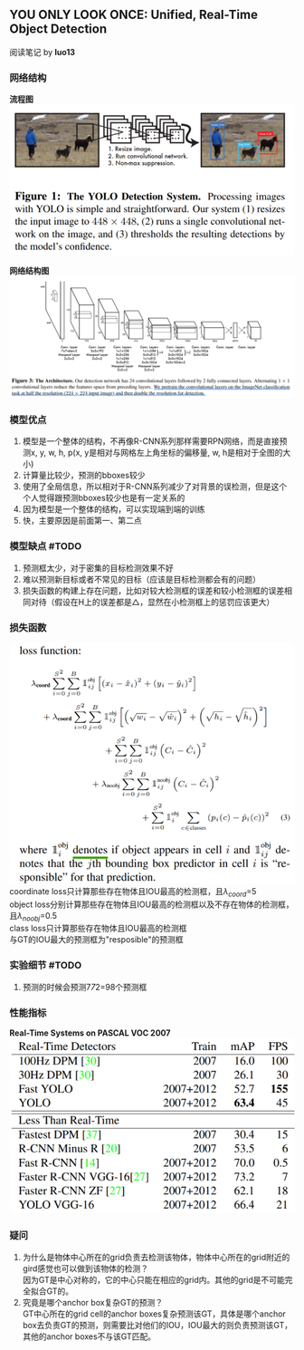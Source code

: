 ## YOU ONLY LOOK ONCE: Unified, Real-Time Object Detection
阅读笔记 by **luo13**

### 网络结构

**流程图**  
![yolo_detection_system](../img/YOLO_v1/yolo_detection_system.PNG)  

**网络结构图**  
![yolo_network](../img/YOLO_v1/yolo_v1_network.PNG)

### 模型优点
1. 模型是一个整体的结构，不再像R-CNN系列那样需要RPN网络，而是直接预测x, y, w, h, p(x, y是相对与网格左上角坐标的偏移量, w, h是相对于全图的大小)
2. 计算量比较少，预测的bboxes较少
3. 使用了全局信息，所以相对于R-CNN系列减少了对背景的误检测，但是这个个人觉得跟预测bboxes较少也是有一定关系的
4. 因为模型是一个整体的结构，可以实现端到端的训练
5. 快，主要原因是前面第一、第二点

### 模型缺点 #TODO
1. 预测框太少，对于密集的目标检测效果不好
2. 难以预测新目标或者不常见的目标（应该是目标检测都会有的问题）
3. 损失函数的构建上存在问题，比如对较大检测框的误差和较小检测框的误差相同对待（假设在H上的误差都是${\triangle}$，显然在小检测框上的惩罚应该更大）

### 损失函数
![loss function](../img/YOLO_v1/loss_function.PNG)  
coordinate loss只计算那些存在物体且IOU最高的检测框，且${\lambda_{coord}}$=5  
object loss分别计算那些存在物体且IOU最高的检测框以及不存在物体的检测框，且${\lambda_{noobj}}$=0.5    
class loss只计算那些存在物体且IOU最高的检测框  
与GT的IOU最大的预测框为"resposible"的预测框  

### 实验细节 #TODO
1. 预测的时候会预测7*7*2=98个预测框  

### 性能指标
**Real-Time Systems on PASCAL VOC 2007**  
![time comparison](../img/YOLO_v1/time_comparison.PNG)

### 疑问
1. 为什么是物体中心所在的grid负责去检测该物体，物体中心所在的grid附近的gird感觉也可以做到该物体的检测？  
   因为GT是中心对称的，它的中心只能在相应的grid内。其他的grid是不可能完全拟合GT的。
2. 究竟是哪个anchor box复杂GT的预测？  
   GT中心所在的grid cell的anchor boxes复杂预测该GT，具体是哪个anchor box去负责GT的预测，则需要比对他们的IOU，IOU最大的则负责预测该GT，其他的anchor boxes不与该GT匹配。
